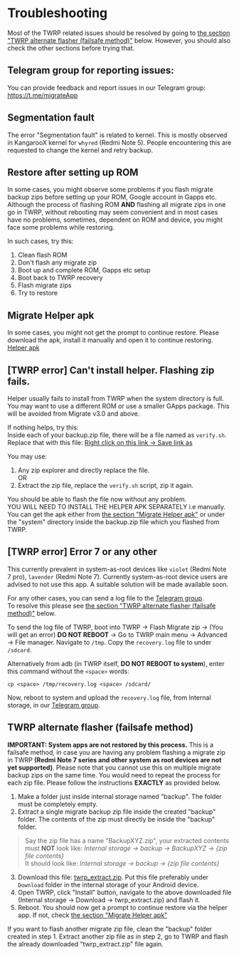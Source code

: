 # Troubleshooting

Most of the TWRP related issues should be resolved by going to [the section "TWRP alternate flasher (failsafe method)"](https://github.com/SayantanRC/Migrate-files/blob/master/troubleshooting.md#twrp-alternate-flasher-failsafe-method) below. However, you should also check the other sections before trying that.

## Telegram group for reporting issues:
You can provide feedback and report issues in our Telegram group: https://t.me/migrateApp

## Segmentation fault
The error "Segmentation fault" is related to kernel. This is mostly observed in KangarooX kernel for `whyred` (Redmi Note 5). People encountering this are requested to change the kernel and retry backup.

## Restore after setting up ROM
In some cases, you might observe some problems if you flash migrate backup zips before setting up your ROM, Google account in Gapps etc. Although the process of flashing ROM <b>AND</b> flashing all migrate zips in one go in TWRP, without rebooting may seem convenient and in most cases have no problems, sometimes, dependent on ROM and device, you might face some problems while restoring.  

In such cases, try this:  
1. Clean flash ROM  
2. Don't flash any migrate zip  
3. Boot up and complete ROM, Gapps etc setup  
4. Boot back to TWRP recovery  
5. Flash migrate zips  
6. Try to restore  

## Migrate Helper apk
In some cases, you might not get the prompt to continue restore. Please download the apk, install it manually and open it to continue restoring.  
[Helper apk](https://github.com/SayantanRC/Migrate-files/blob/master/helper.apk?raw=true)

## [TWRP error] Can't install helper. Flashing zip fails.
Helper usually fails to install from TWRP when the system directory is full. You may want to use a different ROM or use a smaller GApps package. This will be avoided from Migrate v3.0 and above.  

If nothing helps, try this:  
Inside each of your backup.zip file, there will be a file named as `verify.sh`. Replace that with this file:
[Right click on this link -> Save link as](https://raw.githubusercontent.com/SayantanRC/Migrate-files/master/verify.sh)  

You may use:  
1. Any zip explorer and directly replace the file.  
OR  
2. Extract the zip file, replace the `verify.sh` script, zip it again.  

You should be able to flash the file now without any problem.  
YOU WILL NEED TO INSTALL THE HELPER APK SEPARATELY i.e manually. You can get the apk either from [the section "Migrate Helper apk"](https://github.com/SayantanRC/Migrate-files/blob/master/troubleshooting.md#migrate-helper-apk) or under the "system" directory inside the backup.zip file which you flashed from TWRP.  

## [TWRP error] Error 7 or any other
This currently prevalent in system-as-root devices like `violet` (Redmi Note 7 pro), `lavender` (Redmi Note 7). Currently system-as-root device users are advised to not use this app. A suitable solution will be made available soon.  

For any other cases, you can send a log file to the [Telegram group](https://t.me/migrateApp).  
To resolve this please see [the section "TWRP alternate flasher (failsafe method)"](https://github.com/SayantanRC/Migrate-files/blob/master/troubleshooting.md#twrp-alternate-flasher-failsafe-method) below.

To send the log file of TWRP, boot into TWRP -> Flash Migrate zip -> (You will get an error) <b>DO NOT REBOOT</b> -> Go to TWRP main menu -> Advanced -> File manager.
Navigate to `/tmp`. Copy the `recovery.log` file to under `/sdcard`.

Alternatively from adb (in TWRP itself, <b>DO NOT REBOOT to system</b>), enter this command without the `<space>` words:
```
cp <space> /tmp/recovery.log <space> /sdcard/
```
Now, reboot to system and upload the `recovery.log` file, from Internal storage, in our [Telegram group](https://t.me/migrateApp).

## TWRP alternate flasher (failsafe method)
<b>IMPORTANT: System apps are not restored by this process.</b>
This is a failsafe method, in case you are having any problem flashing a migrate zip in TWRP <b>(Redmi Note 7 series and other system as root devices are not yet supported)</b>. Please note that you cannot use this on multiple migrate backup zips on the same time. You would need to repeat the process for each zip file. Please follow the instructions <b>EXACTLY</b> as provided below.  

1. Make a folder just inside internal storage named "backup". The folder must be completely empty.  
2. Extract a single migrate backup zip file inside the created "backup" folder. The contents of the zip must directly be inside the "backup" folder.  
> Say the zip file has a name "BackupXYZ.zip", your extracted contents must <b>NOT</b> look like: <i>Internal storage -> backup -> BackupXYZ -> {zip file contents}</i>  
> It should look like: <i>Internal storage -> backup -> {zip file contents}</i>  
3. Download this file: [twrp_extract.zip](https://github.com/SayantanRC/Migrate-files/blob/master/twrp_extract.zip?raw=true). Put this file preferably under `Download` folder in the internal storage of your Android device.  
4. Open TWRP, click "Install" button, navigate to the above downloaded file (Internal storage -> Download -> twrp_extract.zip) and flash it.  
4. Reboot. You should now get a prompt to continue restore via the helper app. If not, check [the section "Migrate Helper apk"](https://github.com/SayantanRC/Migrate-files/blob/master/troubleshooting.md#migrate-helper-apk)  

If you want to flash another migrate zip file, clean the "backup" folder created in step 1. Extract another zip file as in step 2, go to TWRP and flash the already downloaded "twrp_extract.zip" file again.
